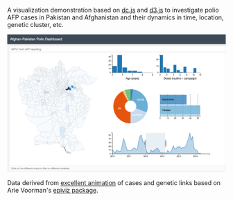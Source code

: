 A visualization demonstration based on [dc.js](https://dc-js.github.io/dc.js/) and [d3.js](http://d3js.org/) to investigate polio AFP cases in Pakistan and Afghanistan and their dynamics in time, location, genetic cluster, etc.

![screenshot](/docs/polio-dashboard-screenshot.png?raw=true "AFP dashboard")

Data derived from [excellent animation](http://afpakpolio.droppages.com/) of cases and genetic links based on Arie Voorman's [epiviz package](https://github.com/avoorman/epiviz).
